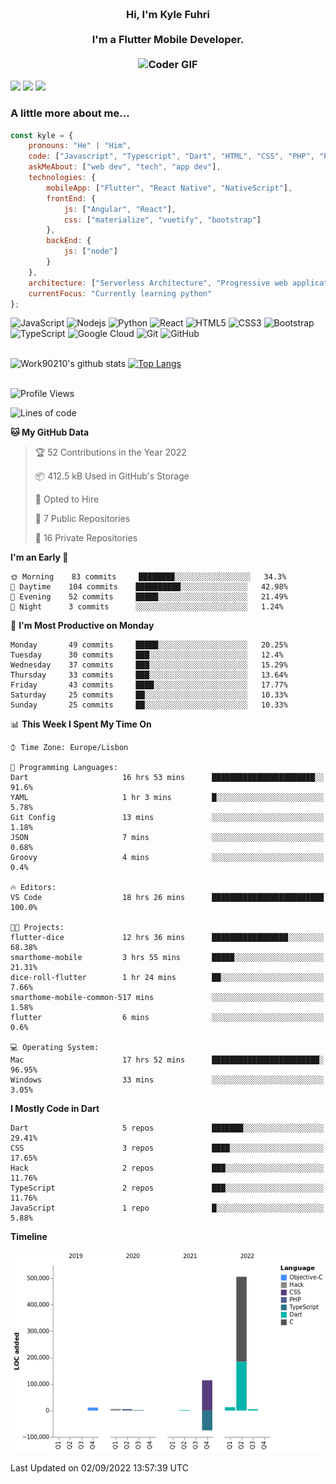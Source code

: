 
<h3 align="center">
  <abc>
    <br />Hi, I'm Kyle Fuhri<br />
    <br />
    I'm a Flutter Mobile Developer. <br />
    <br />
    <img
      src="https://media.giphy.com/media/SWoSkN6DxTszqIKEqv/giphy.gif"
      alt="Coder GIF"
      width="500"
      height="400"
    />
  </abc>
</h3>
<img src="https://img.shields.io/badge/Flutter%20-%2302569B.svg?&style=for-the-badge&logo=Flutter&logoColor=white" />
<img src="https://img.shields.io/badge/angular%20-%23DD0031.svg?&style=for-the-badge&logo=angular&logoColor=white"/>
<img src="https://img.shields.io/badge/react%20-%2320232a.svg?&style=for-the-badge&logo=react&logoColor=%2361DAFB"/>

<h3>A little more about me...  </h3>

```javascript
const kyle = {
    pronouns: "He" | "Him",
    code: ["Javascript", "Typescript", "Dart", "HTML", "CSS", "PHP", "Python"],
    askMeAbout: ["web dev", "tech", "app dev"],
    technologies: {
        mobileApp: ["Flutter", "React Native", "NativeScript"],
        frontEnd: {
            js: ["Angular", "React"],
            css: ["materialize", "vuetify", "bootstrap"]
        },
        backEnd: {
            js: ["node"]
        }
    },
    architecture: ["Serverless Architecture", "Progressive web applications", "Single page applications"],
    currentFocus: "Currently learning python"
};
```

![JavaScript](https://img.shields.io/badge/-JavaScript-black?style=flat-square&logo=javascript)
![Nodejs](https://img.shields.io/badge/-Nodejs-black?style=flat-square&logo=Node.js)
![Python](https://img.shields.io/badge/-Python-black?style=flat-square&logo=Python)
![React](https://img.shields.io/badge/-React-black?style=flat-square&logo=react)
![HTML5](https://img.shields.io/badge/-HTML5-E34F26?style=flat-square&logo=html5&logoColor=white)
![CSS3](https://img.shields.io/badge/-CSS3-1572B6?style=flat-square&logo=css3)
![Bootstrap](https://img.shields.io/badge/-Bootstrap-563D7C?style=flat-square&logo=bootstrap)
![TypeScript](https://img.shields.io/badge/-TypeScript-007ACC?style=flat-square&logo=typescript)
![Google Cloud](https://img.shields.io/badge/Google%20Cloud-black?style=flat-square&logo=google-cloud)
![Git](https://img.shields.io/badge/-Git-black?style=flat-square&logo=git)
![GitHub](https://img.shields.io/badge/-GitHub-181717?style=flat-square&logo=github)
</br>
</br>


![Work90210's github stats](https://github-readme-stats-work90210.vercel.app/api?username=work90210)
[![Top Langs](https://github-readme-stats-work90210.vercel.app/api/top-langs/?username=work90210)](https://github.com/work90210/github-readme-stats)
</br>
</br>
<!--START_SECTION:waka-->
![Profile Views](http://img.shields.io/badge/Profile%20Views-1-blue)

![Lines of code](https://img.shields.io/badge/From%20Hello%20World%20I%27ve%20Written-588%20Thousand%20lines%20of%20code-blue)

**🐱 My GitHub Data** 

> 🏆 52 Contributions in the Year 2022
 > 
> 📦 412.5 kB Used in GitHub's Storage 
 > 
> 💼 Opted to Hire
 > 
> 📜 7 Public Repositories 
 > 
> 🔑 16 Private Repositories  
 > 
**I'm an Early 🐤** 

```text
🌞 Morning    83 commits     ████████░░░░░░░░░░░░░░░░░   34.3% 
🌆 Daytime    104 commits    ██████████░░░░░░░░░░░░░░░   42.98% 
🌃 Evening    52 commits     █████░░░░░░░░░░░░░░░░░░░░   21.49% 
🌙 Night      3 commits      ░░░░░░░░░░░░░░░░░░░░░░░░░   1.24%

```
📅 **I'm Most Productive on Monday** 

```text
Monday       49 commits     █████░░░░░░░░░░░░░░░░░░░░   20.25% 
Tuesday      30 commits     ███░░░░░░░░░░░░░░░░░░░░░░   12.4% 
Wednesday    37 commits     ███░░░░░░░░░░░░░░░░░░░░░░   15.29% 
Thursday     33 commits     ███░░░░░░░░░░░░░░░░░░░░░░   13.64% 
Friday       43 commits     ████░░░░░░░░░░░░░░░░░░░░░   17.77% 
Saturday     25 commits     ██░░░░░░░░░░░░░░░░░░░░░░░   10.33% 
Sunday       25 commits     ██░░░░░░░░░░░░░░░░░░░░░░░   10.33%

```


📊 **This Week I Spent My Time On** 

```text
⌚︎ Time Zone: Europe/Lisbon

💬 Programming Languages: 
Dart                     16 hrs 53 mins      ███████████████████████░░   91.6% 
YAML                     1 hr 3 mins         █░░░░░░░░░░░░░░░░░░░░░░░░   5.78% 
Git Config               13 mins             ░░░░░░░░░░░░░░░░░░░░░░░░░   1.18% 
JSON                     7 mins              ░░░░░░░░░░░░░░░░░░░░░░░░░   0.68% 
Groovy                   4 mins              ░░░░░░░░░░░░░░░░░░░░░░░░░   0.4%

🔥 Editors: 
VS Code                  18 hrs 26 mins      █████████████████████████   100.0%

🐱‍💻 Projects: 
flutter-dice             12 hrs 36 mins      █████████████████░░░░░░░░   68.38% 
smarthome-mobile         3 hrs 55 mins       █████░░░░░░░░░░░░░░░░░░░░   21.31% 
dice-roll-flutter        1 hr 24 mins        ██░░░░░░░░░░░░░░░░░░░░░░░   7.66% 
smarthome-mobile-common-517 mins             ░░░░░░░░░░░░░░░░░░░░░░░░░   1.58% 
flutter                  6 mins              ░░░░░░░░░░░░░░░░░░░░░░░░░   0.6%

💻 Operating System: 
Mac                      17 hrs 52 mins      ████████████████████████░   96.95% 
Windows                  33 mins             ░░░░░░░░░░░░░░░░░░░░░░░░░   3.05%

```

**I Mostly Code in Dart** 

```text
Dart                     5 repos             ███████░░░░░░░░░░░░░░░░░░   29.41% 
CSS                      3 repos             ████░░░░░░░░░░░░░░░░░░░░░   17.65% 
Hack                     2 repos             ███░░░░░░░░░░░░░░░░░░░░░░   11.76% 
TypeScript               2 repos             ███░░░░░░░░░░░░░░░░░░░░░░   11.76% 
JavaScript               1 repo              █░░░░░░░░░░░░░░░░░░░░░░░░   5.88%

```


**Timeline**

![Chart not found](https://raw.githubusercontent.com/Work90210/Work90210/main/charts/bar_graph.png) 


 Last Updated on 02/09/2022 13:57:39 UTC
<!--END_SECTION:waka-->
